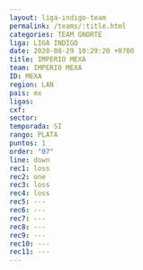 ```yaml
---
layout: liga-indigo-team
permalink: /teams/:title.html
categories: TEAM GNORTE
liga: LIGA INDIGO
date: 2020-08-29 10:29:20 +0700
title: IMPERIO MEXA
team: IMPERIO MEXA
ID: MEXA
region: LAN
pais: mx
ligas: 
cxf: 
sector: 
temporada: SI
rango: PLATA
puntos: 1
order: "07"
line: down
rec1: loss
rec2: one
rec3: loss
rec4: loss
rec5: ---
rec6: ---
rec7: ---
rec8: ---
rec9: ---
rec10: ---
rec11: ---
---
```

